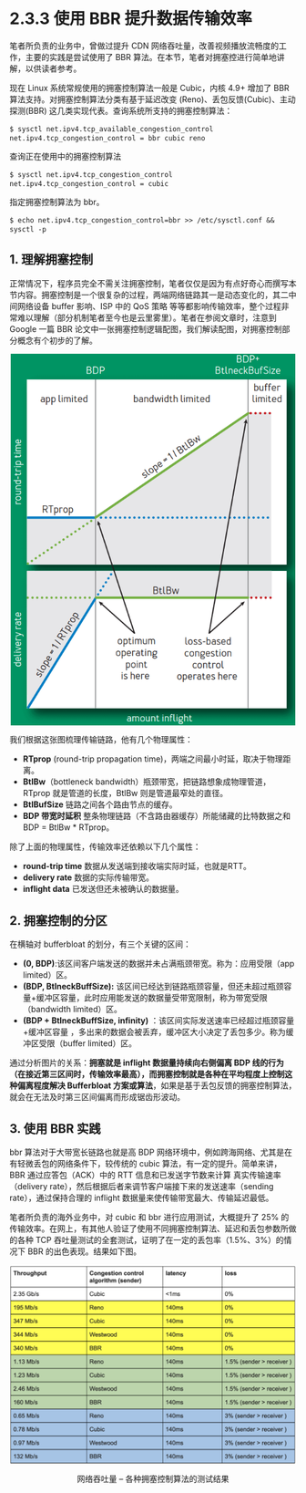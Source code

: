 # 2.3.3 使用 BBR 提升数据传输效率

笔者所负责的业务中，曾做过提升 CDN 网络吞吐量，改善视频播放流畅度的工作，主要的实践是尝试使用了 BBR 算法。在本节，笔者对拥塞控进行简单地讲解，以供读者参考。

现在 Linux 系统常规使用的拥塞控制算法一般是 Cubic，内核 4.9+ 增加了 BBR 算法支持。对拥塞控制算法分类有基于延迟改变 (Reno)、丢包反馈(Cubic)、主动探测(BBR) 这几类实现代表。查询系统所支持的拥塞控制算法：
```
$ sysctl net.ipv4.tcp_available_congestion_control
net.ipv4.tcp_congestion_control = bbr cubic reno
```

查询正在使用中的拥塞控制算法
```
$ sysctl net.ipv4.tcp_congestion_control
net.ipv4.tcp_congestion_control = cubic
```
指定拥塞控制算法为 bbr。

```
$ echo net.ipv4.tcp_congestion_control=bbr >> /etc/sysctl.conf && sysctl -p
```

## 1. 理解拥塞控制

正常情况下，程序员完全不需关注拥塞控制，笔者仅仅是因为有点好奇心而撰写本节内容。拥塞控制是一个很复杂的过程，两端网络链路其一是动态变化的，其二中间网络设备 buffer 影响、ISP 中的 QoS 策略 等等都影响传输效率，整个过程非常难以理解（部分机制笔者至今也是云里雾里）。笔者在参阅文章时，注意到 Google 一篇 BBR 论文中一张拥塞控制逻辑配图，我们解读配图，对拥塞控制部分概念有个初步的了解。

<div  align="center">
	<img src="../assets/transfer-control.png" width = "500"  align=center />
</div>

我们根据这张图梳理传输链路，他有几个物理属性：

- **RTprop** (round-trip propagation time)，两端之间最小时延，取决于物理距离。
- **BtlBw**（bottleneck bandwidth）瓶颈带宽，把链路想象成物理管道，RTprop 就是管道的长度，BtlBw 则是管道最窄处的直径。
- **BtlBufSize**  链路之间各个路由节点的缓存。
- **BDP 带宽时延积** 整条物理链路（不含路由器缓存）所能储藏的比特数据之和 BDP = BtlBw * RTprop。

除了上面的物理属性，传输效率还依赖以下几个属性：

- **round-trip time** 数据从发送端到接收端实际时延，也就是RTT。
- **delivery rate** 数据的实际传输带宽。
- **inflight data** 已发送但还未被确认的数据量。

## 2. 拥塞控制的分区

在横轴对 bufferbloat 的划分，有三个关键的区间：

- **(0, BDP)**:该区间客户端发送的数据并未占满瓶颈带宽。称为：应用受限（app limited）区。
- **(BDP, BtlneckBuffSize):** 该区间已经达到链路瓶颈容量，但还未超过瓶颈容量+缓冲区容量，此时应用能发送的数据量受带宽限制，称为带宽受限（bandwidth limited）区。
- **(BDP + BtlneckBuffSize, infinity)** ：该区间实际发送速率已经超过瓶颈容量+缓冲区容量 ，多出来的数据会被丢弃，缓冲区大小决定了丢包多少。称为缓冲区受限（buffer limited）区。

通过分析图片的关系：**拥塞就是 inflight 数据量持续向右侧偏离 BDP 线的行为（在接近第三区间时，传输效率最高），而拥塞控制就是各种在平均程度上控制这种偏离程度解决 Bufferbloat 方案或算法**，如果是基于丢包反馈的拥塞控制算法，就会在无法及时第三区间偏离而形成锯齿形波动。

## 3. 使用 BBR 实践

bbr 算法对于大带宽长链路也就是高 BDP 网络环境中，例如跨海网络、尤其是在有轻微丢包的网络条件下，较传统的 cubic 算法，有一定的提升。简单来讲，BBR 通过应答包（ACK）中的 RTT 信息和已发送字节数来计算 真实传输速率（delivery rate），然后根据后者来调节客户端接下来的发送速率（sending rate），通过保持合理的 inflight 数据量来使传输带宽最大、传输延迟最低。

笔者所负责的海外业务中，对 cubic 和 bbr 进行应用测试，大概提升了 25% 的传输效率。在网上，有其他人验证了使用不同拥塞控制算法、延迟和丢包参数所做的各种 TCP 吞吐量测试的全套测试，证明了在一定的丢包率（1.5%、3%）的情况下 BBR 的出色表现。结果如下图。

<div  align="center">
	<img src="../assets/bbr.png" width = "600"  align=center />
	<p>网络吞吐量 – 各种拥塞控制算法的测试结果 </p>
</div>


